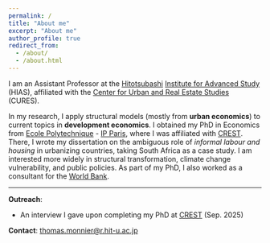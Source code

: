 ```yaml
---
permalink: /
title: "About me"
excerpt: "About me"
author_profile: true
redirect_from: 
  - /about/
  - /about.html
---
```


I am an Assistant Professor at the [Hitotsubashi](https://www.hit-u.ac.jp/eng/) [Institute for Advanced Study](https://hias.hit-u.ac.jp/en/) (HIAS), affiliated with the [Center for Urban and Real Estate Studies](https://cures.hias.hit-u.ac.jp/en/) (CURES). 

In my research, I apply structural models (mostly from **urban economics**) to current topics in **development economics**. I obtained my PhD in Economics from [Ecole Polytechnique](https://www.polytechnique.edu/en) - [IP Paris](https://www.ip-paris.fr/en), where I was affiliated with [CREST](https://crest.science/). There, I wrote my dissertation on the ambiguous role of *informal labour and housing* in urbanizing countries, taking South Africa as a case study. I am interested more widely in structural transformation, climate change vulnerability, and public policies. As part of my PhD, I also worked as a consultant for the [World Bank](https://www.worldbank.org/ext/en/home).

---

**Outreach**:
- An interview I gave upon completing my PhD at [CREST](https://crest.science/crestive-minds-thomas-monnier/) (Sep. 2025)

**Contact**: [thomas.monnier@r.hit-u.ac.jp](mailto:thomas.monnier@r.hit-u.ac.jp)
